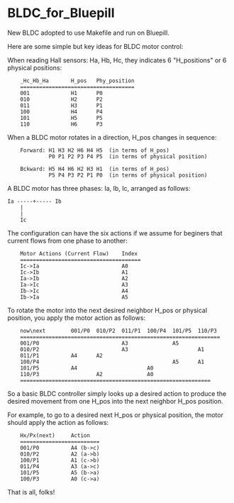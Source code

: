 # BLDC_for_Bluepill
New BLDC adopted to use Makefile and run on Bluepill.

Here are some simple but key ideas for BLDC motor control:

When reading Hall sensors: Ha, Hb, Hc, they indicates 6 "H_positions" or 6 physical positions:

        _Hc_Hb_Ha       H_pos   Phy_position
        ====================================
        001             H1      P0
        010             H2      P2
        011             H3      P1
        100             H4      P4
        101             H5      P5
        110             H6      P3



When a BLDC motor rotates in a direction, H_pos changes in sequence:

        Forward: H1 H3 H2 H6 H4 H5  (in terms of H_pos)
                 P0 P1 P2 P3 P4 P5  (in terms of physical position)

        Bckward: H5 H4 H6 H2 H3 H1  (in terms of H_pos)
                 P5 P4 P3 P2 P1 P0  (in terms of physical position)


A BLDC motor has three phases: Ia, Ib, Ic, arranged as follows:

	Ia -----+----- Ib
		|
		|
		Ic

The configuration can have the six actions if we assume for beginers that current flows from one phase to another:

        Motor Actions (Current Flow)    Index
        ======================================
        Ic->Ia                          A0
        Ic->Ib                          A1
        Ia->Ib                          A2
        Ia->Ic                          A3
        Ib->Ic                          A4
        Ib->Ia                          A5


To rotate the motor into the next desired neighbor H_pos or physical position, 
you apply the motor action as follows:

        now\next        001/P0  010/P2  011/P1  100/P4  101/P5  110/P3
        ===============================================================
        001/P0                          A3              A5
        010/P2                          A3                      A1
        011/P1          A4      A2
        100/P4                                          A5      A1
        101/P5          A4                      A0
        110/P3                  A2              A0
        ============================================================

So a basic BLDC controller simply looks up a desired action to produce the desired movement from one H_pos into the next neighbor H_pos position.

For example, to go to a desired next H_pos or physical position, the motor should apply the action as follows:

        Hx/Px(next)     Action
        =========================
        001/P0          A4 (b->c)
        010/P2          A2 (a->b)
        100/P1          A1 (c->b)
        011/P4          A3 (a->c)
        101/P5          A5 (b->a)
        100/P3          A0 (c->a)

That is all, folks!
